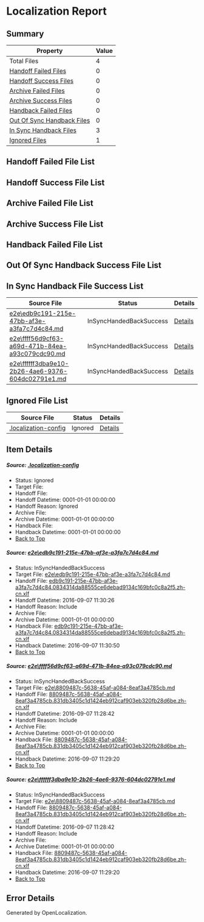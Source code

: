 # <a name='report-top'></a> Localization Report

## Summary
 Property | Value 
 -------- | ----- 
 Total Files | 4
[ Handoff Failed Files ](#handoff-failed-list)| 0
[ Handoff Success Files ](#handoff-success-list)| 0
[ Archive Failed Files ](#archive-failed-list)| 0
[ Archive Success Files ](#archive-success-list)| 0
[ Handback Failed Files ](#handback-failed-list)| 0
[ Out Of Sync Handback Files ](#outofsync-handback-success-list)| 0
[ In Sync Handback Files ](#insync-handback-success-list)| 3
[ Ignored Files ](#ignored-list)| 1

## <a name='handoff-failed-list'></a> Handoff Failed File List

## <a name='handoff-success-list'></a> Handoff Success File List

## <a name='archive-failed-list'></a> Archive Failed File List

## <a name='archive-success-list'></a> Archive Success File List

## <a name='handback-failed-list'></a> Handback Failed File List

## <a name='outofsync-handback-success-list'></a> Out Of Sync Handback Success File List

## <a name='insync-handback-success-list'></a> In Sync Handback File Success List
 Source File | Status | Details 
 ----------- | ------ | ------- 
 [e2e\edb9c191-215e-47bb-af3e-a3fa7c7d4c84.md](https://github.com/OpenLocalizationTestOrg/ol-test0/blob/4459b7d9e6261783674a5ca3ee55b761d7888c8f/e2e/edb9c191-215e-47bb-af3e-a3fa7c7d4c84.md) | InSyncHandedBackSuccess | [Details](#8aca854af74f211e325348815bd076a24e0ffadc1)
 [e2e\ffff56d9cf63-a69d-471b-84ea-a93c079cdc90.md](https://github.com/OpenLocalizationTestOrg/ol-test0/blob/901ffa73a7f045782e6cc19cd6a36931376ff471/e2e/ffff56d9cf63-a69d-471b-84ea-a93c079cdc90.md) | InSyncHandedBackSuccess | [Details](#a22fc25a13744017b513b7dd693d560b50b322aa2)
 [e2e\ffffff3dba9e10-2b26-4ae6-9376-604dc02791e1.md](https://github.com/OpenLocalizationTestOrg/ol-test0/blob/4459b7d9e6261783674a5ca3ee55b761d7888c8f/e2e/ffffff3dba9e10-2b26-4ae6-9376-604dc02791e1.md) | InSyncHandedBackSuccess | [Details](#a22fc25a13744017b513b7dd693d560b50b322aa3)

## <a name='ignored-list'></a> Ignored File List
 Source File | Status | Details 
 ----------- | ------ | ------- 
 [.localization-config](https://github.com/OpenLocalizationTestOrg/ol-test0/blob/4459b7d9e6261783674a5ca3ee55b761d7888c8f/.localization-config) | Ignored | [Details](#3d4f252ac210baf56311d7e97dcc2db10974dbd20)

## Item Details
##### <a name='3d4f252ac210baf56311d7e97dcc2db10974dbd20'></a> Source: [.localization-config](https://github.com/OpenLocalizationTestOrg/ol-test0/blob/4459b7d9e6261783674a5ca3ee55b761d7888c8f/.localization-config)
* Status: Ignored
* Target File: 
* Handoff File: 
* Handoff Datetime: 0001-01-01 00:00:00
* Handoff Reason: Ignored
* Archive File: 
* Archive Datetime: 0001-01-01 00:00:00
* Handback File: 
* Handback Datetime: 0001-01-01 00:00:00
* [Back to Top](#report-top)

##### <a name='8aca854af74f211e325348815bd076a24e0ffadc1'></a> Source: [e2e\edb9c191-215e-47bb-af3e-a3fa7c7d4c84.md](https://github.com/OpenLocalizationTestOrg/ol-test0/blob/4459b7d9e6261783674a5ca3ee55b761d7888c8f/e2e/edb9c191-215e-47bb-af3e-a3fa7c7d4c84.md)
* Status: InSyncHandedBackSuccess
* Target File: [e2e\edb9c191-215e-47bb-af3e-a3fa7c7d4c84.md](https://github.com/OpenLocalizationTestOrg/ol-test0-zhcn/blob/5c90046a2ac65833750dc68be348743f3bbdc300/e2e/edb9c191-215e-47bb-af3e-a3fa7c7d4c84.md)
* Handoff File: [edb9c191-215e-47bb-af3e-a3fa7c7d4c84.0834314da88555ce6debad9134c169bfc0c8a2f5.zh-cn.xlf](https://github.com/OpenLocalizationTestOrg/ol-test0-handoff/blob/35aee02a807f7a63a7bdebeef45515a4cfe01d50/ol-handoff/OpenLocalizationTestOrg/ol-test0-zhcn/ci/ht/edb9c191-215e-47bb-af3e-a3fa7c7d4c84.0834314da88555ce6debad9134c169bfc0c8a2f5.zh-cn.xlf)
* Handoff Datetime: 2016-09-07 11:30:26
* Handoff Reason: Include
* Archive File: 
* Archive Datetime: 0001-01-01 00:00:00
* Handback File: [edb9c191-215e-47bb-af3e-a3fa7c7d4c84.0834314da88555ce6debad9134c169bfc0c8a2f5.zh-cn.xlf](https://github.com/OpenLocalizationTestOrg/ol-test0-handback/blob/0f0d8ebd464b1bc86b6e6f8daa7de97029205c67/ol-handback/OpenLocalizationTestOrg/ol-test0-zhcn/ci/ht/edb9c191-215e-47bb-af3e-a3fa7c7d4c84.0834314da88555ce6debad9134c169bfc0c8a2f5.zh-cn.xlf)
* Handback Datetime: 2016-09-07 11:30:50
* [Back to Top](#report-top)

##### <a name='a22fc25a13744017b513b7dd693d560b50b322aa2'></a> Source: [e2e\ffff56d9cf63-a69d-471b-84ea-a93c079cdc90.md](https://github.com/OpenLocalizationTestOrg/ol-test0/blob/901ffa73a7f045782e6cc19cd6a36931376ff471/e2e/ffff56d9cf63-a69d-471b-84ea-a93c079cdc90.md)
* Status: InSyncHandedBackSuccess
* Target File: [e2e\8809487c-5638-45af-a084-8eaf3a4785cb.md](https://github.com/OpenLocalizationTestOrg/ol-test0-zhcn/blob/bd9bf898d38bf9e1b4263555a760b2112e043ae7/e2e/8809487c-5638-45af-a084-8eaf3a4785cb.md)
* Handoff File: [8809487c-5638-45af-a084-8eaf3a4785cb.831db3405c1d1424eb912caf903eb320fb28d6be.zh-cn.xlf](https://github.com/OpenLocalizationTestOrg/ol-test0-handoff/blob/6ccb4670172e1ec6413d399d424612945f4b69dd/ol-handoff/OpenLocalizationTestOrg/ol-test0-zhcn/ci/ht/8809487c-5638-45af-a084-8eaf3a4785cb.831db3405c1d1424eb912caf903eb320fb28d6be.zh-cn.xlf)
* Handoff Datetime: 2016-09-07 11:28:42
* Handoff Reason: Include
* Archive File: 
* Archive Datetime: 0001-01-01 00:00:00
* Handback File: [8809487c-5638-45af-a084-8eaf3a4785cb.831db3405c1d1424eb912caf903eb320fb28d6be.zh-cn.xlf](https://github.com/OpenLocalizationTestOrg/ol-test0-handback/blob/48d3e86844df7ee0a8744a1a72b5d1019592bedd/ol-handback/OpenLocalizationTestOrg/ol-test0-zhcn/ci/ht/8809487c-5638-45af-a084-8eaf3a4785cb.831db3405c1d1424eb912caf903eb320fb28d6be.zh-cn.xlf)
* Handback Datetime: 2016-09-07 11:29:20
* [Back to Top](#report-top)

##### <a name='a22fc25a13744017b513b7dd693d560b50b322aa3'></a> Source: [e2e\ffffff3dba9e10-2b26-4ae6-9376-604dc02791e1.md](https://github.com/OpenLocalizationTestOrg/ol-test0/blob/4459b7d9e6261783674a5ca3ee55b761d7888c8f/e2e/ffffff3dba9e10-2b26-4ae6-9376-604dc02791e1.md)
* Status: InSyncHandedBackSuccess
* Target File: [e2e\8809487c-5638-45af-a084-8eaf3a4785cb.md](https://github.com/OpenLocalizationTestOrg/ol-test0-zhcn/blob/bd9bf898d38bf9e1b4263555a760b2112e043ae7/e2e/8809487c-5638-45af-a084-8eaf3a4785cb.md)
* Handoff File: [8809487c-5638-45af-a084-8eaf3a4785cb.831db3405c1d1424eb912caf903eb320fb28d6be.zh-cn.xlf](https://github.com/OpenLocalizationTestOrg/ol-test0-handoff/blob/6ccb4670172e1ec6413d399d424612945f4b69dd/ol-handoff/OpenLocalizationTestOrg/ol-test0-zhcn/ci/ht/8809487c-5638-45af-a084-8eaf3a4785cb.831db3405c1d1424eb912caf903eb320fb28d6be.zh-cn.xlf)
* Handoff Datetime: 2016-09-07 11:28:42
* Handoff Reason: Include
* Archive File: 
* Archive Datetime: 0001-01-01 00:00:00
* Handback File: [8809487c-5638-45af-a084-8eaf3a4785cb.831db3405c1d1424eb912caf903eb320fb28d6be.zh-cn.xlf](https://github.com/OpenLocalizationTestOrg/ol-test0-handback/blob/48d3e86844df7ee0a8744a1a72b5d1019592bedd/ol-handback/OpenLocalizationTestOrg/ol-test0-zhcn/ci/ht/8809487c-5638-45af-a084-8eaf3a4785cb.831db3405c1d1424eb912caf903eb320fb28d6be.zh-cn.xlf)
* Handback Datetime: 2016-09-07 11:29:20
* [Back to Top](#report-top)


## Error Details

Generated by OpenLocalization.
